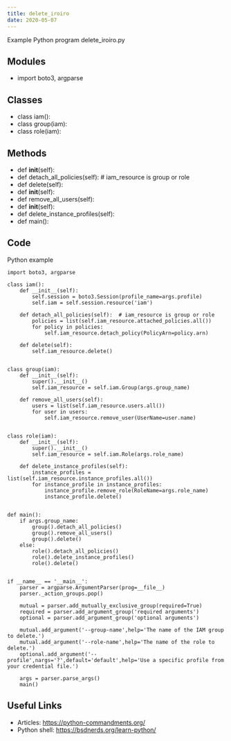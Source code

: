 ```yaml
---
title: delete_iroiro
date: 2020-05-07
---
```

Example Python program delete_iroiro.py

## Modules

* import boto3, argparse

## Classes

* class iam():
* class group(iam):
* class role(iam):

## Methods

* def __init__(self):
* def detach_all_policies(self):  # iam_resource is group or role
* def delete(self):
* def __init__(self):
* def remove_all_users(self):
* def __init__(self):
* def delete_instance_profiles(self):
* def main():

## Code

Python example

    import boto3, argparse
    
    class iam():
        def __init__(self):
            self.session = boto3.Session(profile_name=args.profile)
            self.iam = self.session.resource('iam')
    
        def detach_all_policies(self):  # iam_resource is group or role
            policies = list(self.iam_resource.attached_policies.all())
            for policy in policies:
                self.iam_resource.detach_policy(PolicyArn=policy.arn)
    
        def delete(self):
            self.iam_resource.delete()
    
    
    class group(iam):
        def __init__(self):
            super().__init__()
            self.iam_resource = self.iam.Group(args.group_name)
    
        def remove_all_users(self):
            users = list(self.iam_resource.users.all())
            for user in users:
                self.iam_resource.remove_user(UserName=user.name)
    
    
    class role(iam):
        def __init__(self):
            super().__init__()
            self.iam_resource = self.iam.Role(args.role_name)
    
        def delete_instance_profiles(self):
            instance_profiles = list(self.iam_resource.instance_profiles.all())
            for instance_profile in instance_profiles:
                instance_profile.remove_role(RoleName=args.role_name)
                instance_profile.delete()
    
    
    def main():
        if args.group_name:
            group().detach_all_policies()
            group().remove_all_users()
            group().delete()
        else:
            role().detach_all_policies()
            role().delete_instance_profiles()
            role().delete()
    
    
    if __name__ == '__main__':
        parser = argparse.ArgumentParser(prog=__file__)
        parser._action_groups.pop()
    
        mutual = parser.add_mutually_exclusive_group(required=True)
        required = parser.add_argument_group('required arguments')
        optional = parser.add_argument_group('optional arguments')
    
        mutual.add_argument('--group-name',help='The name of the IAM group to delete.')
        mutual.add_argument('--role-name',help='The name of the role to delete.')
        optional.add_argument('--profile',nargs='?',default='default',help='Use a specific profile from your credential file.')
    
        args = parser.parse_args()
        main()
    

## Useful Links

- Articles: https://python-commandments.org/
- Python shell: https://bsdnerds.org/learn-python/
